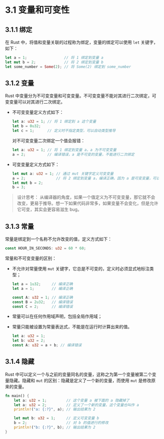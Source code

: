 # 3.1 变量和可变性

## 3.1.1 绑定

在 Rust 中，将值和变量关联的过程称为绑定，变量的绑定可以使用 `let` 关键字，如下：

```rust
let a = 1;                 // 将 1 绑定到变量 a
let mut b = 2;             // 将 2 绑定到变量 b
let some_number = Some(2); // 将 Some(2) 绑定到 some_number
```

## 3.1.2 变量

Rust 中变量分为不可变变量和可变变量。不可变变量不能对其进行二次绑定，可变变量可以对其进行二次绑定。

- 不可变变量定义方式如下：

    ```rust
    let a: u32 = 1; // 将 1 绑定到 a 这个变量
    let b = 0u32;
    let c = 1;      // 定义时不指定类型，可以自动类型推导
    ```

    对不可变变量二次绑定一个值会报错：

    ```rust
    let a: u32 = 1; // 将 1 绑定到变量 a，a 为不可变变量
    a = 2;          // 编译错误，a 是不可变的变量，不能进行二次绑定
    ```

- 可变变量定义方式如下：

    ```rust
    let mut a: u32 = 1; // 通过 mut 关键字定义可变变量
    a = 2;              // 将 2 绑定到变量 a，编译正确，因为 a 是可变变量，可以进行二次绑定
    let mut b = 2;
    b = 3;
    ```

> 设计思考：
> 从编译器的角度，如果一个值定义为不可变变量，那它就不会改变，更易于推导。想一下如果代码非常多，如果变量不会变化，但是允许它可变，其实会更容易滋生 bug。

## 3.1.3 常量

常量是绑定到一个名称不允许改变的值，定义方式如下：

```rust
const HOUR_IN_SECONDS: u32 = 60 * 60;
```

常量和不可变变量的区别：

- 不允许对常量使用 `mut` 关键字，它总是不可变的，定义时必须显式地标注类型；

    ```rust
    let a = 1u32;     // 编译正确
    let a = 1;        // 编译正确

    const A: u32 = 1; // 编译正确
    const B = 2u32;   // 编译错误
    const C = 2;      // 编译错误
    ```

- 常量可以在任何作用域声明，包括全局作用域；

- 常量只能被设置为常量表达式，不能是在运行时计算出来的值。

    ```rust
    let a: u32 = 1;
    let b: u32 = 2;
    const A: u32 = a + b; // 编译错误
    ```

## 3.1.4 隐藏

Rust 中可以定义一个与之前的变量同名的变量，这称之为第一个变量被第二个变量隐藏。隐藏和 `mut` 的区别：隐藏是定义了一个新的变量，而使用 `mut` 是修改原来的变量。

```rust
fn main() {
    let a: u32 = 1;         // 这个变量 a 被下面的 a 隐藏掉了
    let a: u32 = 2;         // 定义了一个新的变量，这个变量也叫作 a
    println!("a: {:?}", a); // 输出结果为 2

    let mut b: u32 = 1;     // 定义可变变量 b
    b = 2;                  // 对 b 的值进行的修改
    println!("b: {:?}", b); // 输出结果为 2
}
```
